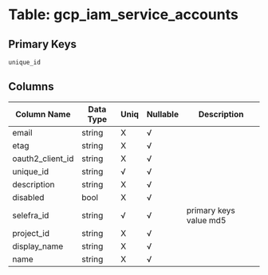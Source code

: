 # Table: gcp_iam_service_accounts

## Primary Keys 

```
unique_id
```


## Columns 

|  Column Name   |  Data Type  | Uniq | Nullable | Description | 
|  ----  | ----  | ----  | ----  | ---- | 
| email | string | X | √ |  | 
| etag | string | X | √ |  | 
| oauth2_client_id | string | X | √ |  | 
| unique_id | string | √ | √ |  | 
| description | string | X | √ |  | 
| disabled | bool | X | √ |  | 
| selefra_id | string | √ | √ | primary keys value md5 | 
| project_id | string | X | √ |  | 
| display_name | string | X | √ |  | 
| name | string | X | √ |  | 


